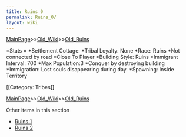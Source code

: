 ```yaml
---
title: Ruins 0
permalink: Ruins_0/
layout: wiki
---
```


[MainPage](/keeperrl_wiki/ "wikilink")>>[Old_Wiki](/keeperrl_wiki/Old_Wiki "wikilink")>>[Old_Ruins](/keeperrl_wiki/Old_Ruins "wikilink")

=Stats =
*Settlement Cottage: 
*Tribal Loyalty: None
*Race: Ruins
*Not connected by road
*Close To Player
*Building Style: Ruins 
*Immigrant Interval: 700 
*Max Population:3
*Conquer by destroying building 
*Immigration: Lost souls disappearing during day.
*Spawning: Inside Territory  

[[Category: Tribes]]

[MainPage](/keeperrl_wiki/ "wikilink")>>[Old_Wiki](/keeperrl_wiki/Old_Wiki "wikilink")>>[Old_Ruins](/keeperrl_wiki/Old_Ruins "wikilink")

Other items in this section
-    [Ruins 1](/keeperrl_wiki/Ruins_1 "wikilink")
-    [Ruins 2](/keeperrl_wiki/Ruins_2 "wikilink")
